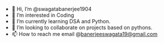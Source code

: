 - 👋 Hi, I’m @swagatabanerjee1904
- 👀 I’m interested in Coding
- 🌱 I’m currently learning DSA and Python.
- 💞️ I’m looking to collaborate on projects based on pythons.
- 📫 How to reach me email @banerjeeswagata19@gmail.com

<!---
swagatabanerjee1904/swagatabanerjee1904 is a ✨ special ✨ repository because its `README.md` (this file) appears on your GitHub profile.
You can click the Preview link to take a look at your changes.
--->
